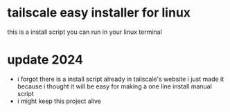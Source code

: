 # tailscale easy installer for linux
  this is a install script you can run in your linux terminal
  # update 2024
  * i forgot there is a install script already in tailscale's website i just made it because i thought it will be easy for making a one line install manual script
  * i might keep this project alive
